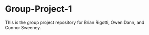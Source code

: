# Group-Project-1
This is the group project repository for Brian Rigotti, Owen Dann, and Connor Sweeney.
